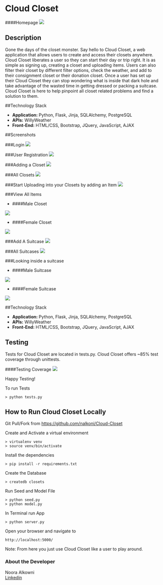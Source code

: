 # Cloud Closet

####Homepage
<img src="/static/images/homepage.png">


## Description

Gone the days of the closet monster. Say hello to Cloud Closet, a web application that allows users to create and access their closets anywhere. Cloud Closet liberates a user so they can start their day or trip right. It is as simple as signing up, creating a closet and uploading items. Users can also filter their closet by different filter options, check the weather, and add to their consignment closet or their donation closet. Once a user has set up their Cloud Closet they can stop wondering what is inside that dark hole and take advantage of the wasted time in getting dressed or packing a suitcase. Cloud Closet is here to help pinpoint all closet related problems and find a solution to them.

##Technology Stack

- **Application:** Python, Flask, Jinja, SQLAlchemy, PostgreSQL
- **APIs:** WillyWeather
- **Front-End:** HTML/CSS, Bootstrap, JQuery, JavaScript, AJAX


##Screenshots

###Login
<img src="/static/images/login.png">


###User Registration 
<img src="/static/images/register.png">


###Adding a Closet
<img src="/static/images/add_closet.png">


###All Closets
<img src="/static/images/closets.png">


###Start Uploading into your Closets by adding an Item
<img src="/static/images/add_item.png">


###View All Items
- ####Male Closet
<img src="/static/images/m_view_all_items.png">

- ####Female Closet
<img src="/static/images/f_view_items.png">


###Add A Suitcase
<img src="/static/images/start_suitcase.png">


###All Suitcases
<img src="/static/images/all_suitcases.png">


###Looking inside a suitcase

- ####Male Suitcase
<img src="/static/images/m_suitcase.png">

- ####Female Suitcase
<img src="/static/images/f_suitcase.png">



##Technology Stack

- **Application:** Python, Flask, Jinja, SQLAlchemy, PostgreSQL
- **APIs:** WillyWeather
- **Front-End:** HTML/CSS, Bootstrap, JQuery, JavaScript, AJAX


## Testing

Tests for Cloud Closet are located in tests.py. Cloud Closet offers ~85% test coverage through unittests.

####Testing Coverage
<img src="/static/images/testing.png">

Happy Testing! 

To run Tests 

```
> python tests.py
```

## How to Run Cloud Closet Locally

Git Pull/Fork from https://github.com/nalkoni/Cloud-Closet


Create and Activate a virtual environment 

```
> virtualenv venv
> source venv/bin/activate
```

Install the dependencies

```
> pip install -r requirements.txt
```

Create the Database

```
> createdb closets
```

Run Seed and Model File

```
> python seed.py
> python model.py
```

In Terminal run App
```
> python server.py
```


Open your browser and navigate to 

```
http://localhost:5000/
```

Note: From here you just use Cloud Closet like a user to play around.




### About the Developer    
Noora Alkowni       
[Linkedin](https://www.linkedin.com/in/noora-alkoni)    
 

